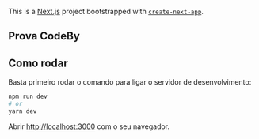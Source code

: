This is a [Next.js](https://nextjs.org/) project bootstrapped with [`create-next-app`](https://github.com/vercel/next.js/tree/canary/packages/create-next-app).

## Prova CodeBy

## Como rodar

Basta primeiro rodar o comando para ligar o servidor de desenvolvimento:

```bash
npm run dev
# or
yarn dev
```

Abrir [http://localhost:3000](http://localhost:3000) com o seu navegador.